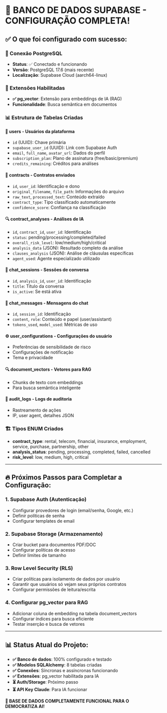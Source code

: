 # 🎉 BANCO DE DADOS SUPABASE - CONFIGURAÇÃO COMPLETA!

## ✅ O que foi configurado com sucesso:

### 🔗 Conexão PostgreSQL
- **Status**: ✅ Conectado e funcionando
- **Versão**: PostgreSQL 17.6 (mais recente)
- **Localização**: Supabase Cloud (aarch64-linux)

### 🧩 Extensões Habilitadas  
- **✅ pg_vector**: Extensão para embeddings de IA (RAG) 
- **Funcionalidade**: Busca semântica em documentos

### 📊 Estrutura de Tabelas Criadas

#### 👥 **users** - Usuários da plataforma
- `id` (UUID): Chave primária
- `supabase_user_id` (UUID): Link com Supabase Auth
- `email`, `full_name`, `avatar_url`: Dados do perfil
- `subscription_plan`: Plano de assinatura (free/basic/premium)
- `credits_remaining`: Créditos para análises

#### 📄 **contracts** - Contratos enviados
- `id`, `user_id`: Identificação e dono
- `original_filename`, `file_path`: Informações do arquivo  
- `raw_text`, `processed_text`: Conteúdo extraído
- `contract_type`: Tipo classificado automaticamente
- `confidence_score`: Confiança na classificação

#### 🔍 **contract_analyses** - Análises de IA
- `id`, `contract_id`, `user_id`: Identificação
- `status`: pending/processing/completed/failed
- `overall_risk_level`: low/medium/high/critical
- `analysis_data` (JSON): Resultado completo da análise
- `clauses_analysis` (JSON): Análise de cláusulas específicas
- `agent_used`: Agente especializado utilizado

#### 💬 **chat_sessions** - Sessões de conversa
- `id`, `analysis_id`, `user_id`: Identificação
- `title`: Título da conversa
- `is_active`: Se está ativa

#### 📨 **chat_messages** - Mensagens do chat
- `id`, `session_id`: Identificação
- `content`, `role`: Conteúdo e papel (user/assistant)
- `tokens_used`, `model_used`: Métricas de uso

#### ⚙️ **user_configurations** - Configurações do usuário
- Preferências de sensibilidade de risco
- Configurações de notificação
- Tema e privacidade

#### 🔍 **document_vectors** - Vetores para RAG
- Chunks de texto com embeddings
- Para busca semântica inteligente

#### 📝 **audit_logs** - Logs de auditoria
- Rastreamento de ações
- IP, user agent, detalhes JSON

### 🏗️ Tipos ENUM Criados
- **contract_type**: rental, telecom, financial, insurance, employment, service, purchase, partnership, other
- **analysis_status**: pending, processing, completed, failed, cancelled  
- **risk_level**: low, medium, high, critical

---

## 🔥 Próximos Passos para Completar a Configuração:

### 1. **Supabase Auth (Autenticação)**
- Configurar provedores de login (email/senha, Google, etc.)
- Definir políticas de senha
- Configurar templates de email

### 2. **Supabase Storage (Armazenamento)**  
- Criar bucket para documentos PDF/DOC
- Configurar políticas de acesso
- Definir limites de tamanho

### 3. **Row Level Security (RLS)**
- Criar políticas para isolamento de dados por usuário
- Garantir que usuários só vejam seus próprios contratos
- Configurar permissões de leitura/escrita

### 4. **Configurar pg_vector para RAG**
- Adicionar coluna de embedding na tabela document_vectors
- Configurar índices para busca eficiente
- Testar inserção e busca de vetores

---

## 📊 Status Atual do Projeto:

- **✅ Banco de dados**: 100% configurado e testado
- **✅ Modelos SQLAlchemy**: 8 tabelas criadas
- **✅ Conexões**: Síncronas e assíncronas funcionando
- **✅ Extensões**: pg_vector habilitada para IA
- **⏳ Auth/Storage**: Próximo passo
- **⏳ API Key Claude**: Para IA funcionar

**🎯 BASE DE DADOS COMPLETAMENTE FUNCIONAL PARA O DEMOCRATIZA AI!**